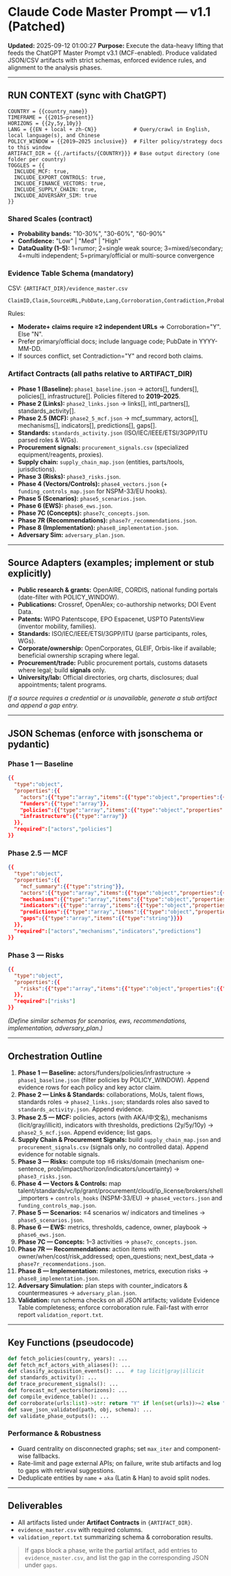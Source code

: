 
# Claude Code Master Prompt — v1.1 (Patched)
**Updated:** 2025-09-12 01:00:27
**Purpose:** Execute the data-heavy lifting that feeds the ChatGPT Master Prompt v3.1 (MCF-enabled). Produce validated JSON/CSV artifacts with strict schemas, enforced evidence rules, and alignment to the analysis phases.

---

## RUN CONTEXT (sync with ChatGPT)
```
COUNTRY = {{country_name}}
TIMEFRAME = {{2015–present}}
HORIZONS = {{2y,5y,10y}}
LANG = {{EN + local + zh-CN}}            # Query/crawl in English, local language(s), and Chinese
POLICY_WINDOW = {{2019–2025 inclusive}}  # Filter policy/strategy docs to this window
ARTIFACT_DIR = {{./artifacts/{COUNTRY}}} # Base output directory (one folder per country)
TOGGLES = {{
  INCLUDE_MCF: true,
  INCLUDE_EXPORT_CONTROLS: true,
  INCLUDE_FINANCE_VECTORS: true,
  INCLUDE_SUPPLY_CHAIN: true,
  INCLUDE_ADVERSARY_SIM: true
}}
```

### Shared Scales (contract)
- **Probability bands:** "10-30%", "30-60%", "60-90%"
- **Confidence:** "Low" | "Med" | "High"
- **DataQuality (1–5):** 1=rumor; 2=single weak source; 3=mixed/secondary; 4=multi independent; 5=primary/official or multi-source convergence

### Evidence Table Schema (mandatory)
CSV: `{ARTIFACT_DIR}/evidence_master.csv`
```
ClaimID,Claim,SourceURL,PubDate,Lang,Corroboration,Contradiction,Probability,Confidence,DataQuality
```
Rules:
- **Moderate+ claims require ≥2 independent URLs** ⇒ Corroboration="Y". Else "N".
- Prefer primary/official docs; include language code; PubDate in YYYY-MM-DD.
- If sources conflict, set Contradiction="Y" and record both claims.

### Artifact Contracts (all paths relative to ARTIFACT_DIR)
- **Phase 1 (Baseline):** `phase1_baseline.json` → actors[], funders[], policies[], infrastructure[]. Policies filtered to **2019–2025**.
- **Phase 2 (Links):** `phase2_links.json` → links[], intl_partners[], standards_activity[].
- **Phase 2.5 (MCF):** `phase2_5_mcf.json` → mcf_summary, actors[], mechanisms[], indicators[], predictions[], gaps[].
- **Standards:** `standards_activity.json` (ISO/IEC/IEEE/ETSI/3GPP/ITU parsed roles & WGs).
- **Procurement signals:** `procurement_signals.csv` (specialized equipment/reagents, proxies).
- **Supply chain:** `supply_chain_map.json` (entities, parts/tools, jurisdictions).
- **Phase 3 (Risks):** `phase3_risks.json`.
- **Phase 4 (Vectors/Controls):** `phase4_vectors.json` (+ `funding_controls_map.json` for NSPM-33/EU hooks).
- **Phase 5 (Scenarios):** `phase5_scenarios.json`.
- **Phase 6 (EWS):** `phase6_ews.json`.
- **Phase 7C (Concepts):** `phase7c_concepts.json`.
- **Phase 7R (Recommendations):** `phase7r_recommendations.json`.
- **Phase 8 (Implementation):** `phase8_implementation.json`.
- **Adversary Sim:** `adversary_plan.json`.

---

## Source Adapters (examples; implement or stub explicitly)
- **Public research & grants:** OpenAIRE, CORDIS, national funding portals (date-filter with POLICY_WINDOW).
- **Publications:** Crossref, OpenAlex; co-authorship networks; DOI Event Data.
- **Patents:** WIPO Patentscope, EPO Espacenet, USPTO PatentsView (inventor mobility, families).
- **Standards:** ISO/IEC/IEEE/ETSI/3GPP/ITU (parse participants, roles, WGs).
- **Corporate/ownership:** OpenCorporates, GLEIF, Orbis-like if available; beneficial ownership scraping where legal.
- **Procurement/trade:** Public procurement portals, customs datasets where legal; build **signals** only.
- **University/lab:** Official directories, org charts, disclosures; dual appointments; talent programs.

*If a source requires a credential or is unavailable, generate a stub artifact and append a gap entry.*

---

## JSON Schemas (enforce with jsonschema or pydantic)

### Phase 1 — Baseline
```json
{{
  "type":"object",
  "properties":{{
    "actors":{{"type":"array","items":{{"type":"object","properties":{{"name":{{"type":"string"}},"type":{{"type":"string"}},"aka":{{"type":"array","items":{{"type":"string"}}},"notes":{{"type":"string"}}}}}}}},
    "funders":{{"type":"array"}},
    "policies":{{"type":"array","items":{{"type":"object","properties":{{"title":{{"type":"string"}},"year":{{"type":"integer"}},"summary":{{"type":"string"}},"link":{{"type":"string"}}}}}}}},
    "infrastructure":{{"type":"array"}}
  }},
  "required":["actors","policies"]
}}
```

### Phase 2.5 — MCF
```json
{{
  "type":"object",
  "properties":{{
    "mcf_summary":{{"type":"string"}},
    "actors":{{"type":"array","items":{{"type":"object","properties":{{"name":{{"type":"string"}},"aka":{{"type":"array","items":{{"type":"string"}}}},"role":{{"type":"string"}},"links":{{"type":"array","items":{{"type":"object","properties":{{"to":{{"type":"string"}},"type":{{"type":"string"}},"evidence_url":{{"type":"string"}}}}}}}}}}}}}},
    "mechanisms":{{"type":"array","items":{{"type":"object","properties":{{"type":{{"enum":["licit","gray","illicit"]}},"tech":{{"type":"string"}},"event":{{"type":"string"}},"date":{{"type":"string"}},"evidence_url":{{"type":"string"}},"confidence":{{"enum":["Low","Med","High"]}}}}}}}},
    "indicators":{{"type":"array","items":{{"type":"object","properties":{{"indicator":{{"type":"string"}},"threshold":{{"type":"string"}},"status":{{"enum":["rising","stable","declining"]}}}}}}}},
    "predictions":{{"type":"array","items":{{"type":"object","properties":{{"horizon":{{"enum":["2y","5y","10y"]}},"claim":{{"type":"string"}},"prob":{{"enum":["10-30%","30-60%","60-90%"]}},"confidence":{{"enum":["Low","Med","High"]}}}}}}}},
    "gaps":{{"type":"array","items":{{"type":"string"}}}}
  }},
  "required":["actors","mechanisms","indicators","predictions"]
}}
```

### Phase 3 — Risks
```json
{{
  "type":"object",
  "properties":{{
    "risks":{{"type":"array","items":{{"type":"object","properties":{{"name":{{"type":"string"}},"domain":{{"type":"string"}},"mechanism":{{"type":"string"}},"prob":{{"enum":["10-30%","30-60%","60-90%"]}},"impact":{{"enum":["Low","Med","High"]}},"horizon":{{"enum":["2y","5y","10y"]}},"indicators":{{"type":"array","items":{{"type":"string"}}},"uncertainty":{{"type":"string"}}}}}}}}
  }},
  "required":["risks"]
}}
```

*(Define similar schemas for scenarios, ews, recommendations, implementation, adversary_plan.)*

---

## Orchestration Outline
1. **Phase 1 — Baseline:** actors/funders/policies/infrastructure → `phase1_baseline.json` (filter policies by POLICY_WINDOW). Append evidence rows for each policy and key actor claim.
2. **Phase 2 — Links & Standards:** collaborations, MoUs, talent flows, standards roles → `phase2_links.json`; standards roles also saved to `standards_activity.json`. Append evidence.
3. **Phase 2.5 — MCF:** policies, actors (with AKA/中文名), mechanisms (licit/gray/illicit), indicators with thresholds, predictions (2y/5y/10y) → `phase2_5_mcf.json`. Append evidence; list gaps.
4. **Supply Chain & Procurement Signals:** build `supply_chain_map.json` and `procurement_signals.csv` (signals only, no controlled data). Append evidence for notable signals.
5. **Phase 3 — Risks:** compute top ≤6 risks/domain (mechanism one-sentence, prob/impact/horizon/indicators/uncertainty) → `phase3_risks.json`.
6. **Phase 4 — Vectors & Controls:** map talent/standards/vc/lp/grant/procurement/cloud/ip_license/brokers/shell_importers + `controls_hooks` (NSPM-33/EU) → `phase4_vectors.json` and `funding_controls_map.json`.
7. **Phase 5 — Scenarios:** ≤4 scenarios w/ indicators and timelines → `phase5_scenarios.json`.
8. **Phase 6 — EWS:** metrics, thresholds, cadence, owner, playbook → `phase6_ews.json`.
9. **Phase 7C — Concepts:** 1–3 activities → `phase7c_concepts.json`.
10. **Phase 7R — Recommendations:** action items with owner/when/cost/risk_addressed; open_questions; next_best_data → `phase7r_recommendations.json`.
11. **Phase 8 — Implementation:** milestones, metrics, execution risks → `phase8_implementation.json`.
12. **Adversary Simulation:** plan steps with counter_indicators & countermeasures → `adversary_plan.json`.
13. **Validation:** run schema checks on all JSON artifacts; validate Evidence Table completeness; enforce corroboration rule. Fail-fast with error report `validation_report.txt`.

---

## Key Functions (pseudocode)
```python
def fetch_policies(country, years): ...
def fetch_mcf_actors_with_aliases(): ...
def classify_acquisition_events(): ...  # tag licit|gray|illicit
def standards_activity(): ...
def trace_procurement_signals(): ...
def forecast_mcf_vectors(horizons): ...
def compile_evidence_table(): ...
def corroborate(urls:list)->str: return "Y" if len(set(urls))>=2 else "N"
def save_json_validated(path, obj, schema): ...
def validate_phase_outputs(): ...
```

### Performance & Robustness
- Guard centrality on disconnected graphs; set `max_iter` and component-wise fallbacks.
- Rate-limit and page external APIs; on failure, write stub artifacts and log to gaps with retrieval suggestions.
- Deduplicate entities by `name` + `aka` (Latin & Han) to avoid split nodes.

---

## Deliverables
- All artifacts listed under **Artifact Contracts** in `{ARTIFACT_DIR}`.
- `evidence_master.csv` with required columns.
- `validation_report.txt` summarizing schema & corroboration results.

> If gaps block a phase, write the partial artifact, add entries to `evidence_master.csv`, and list the gap in the corresponding JSON under `gaps`.

